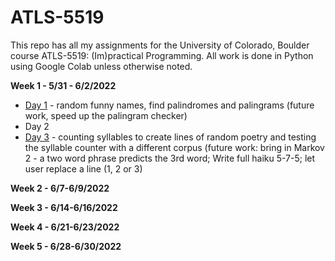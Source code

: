# ATLS-5519
This repo has all my assignments for the University of Colorado, Boulder course ATLS-5519: (Im)practical Programming. All work is done in Python using Google Colab unless otherwise noted. 

**Week 1 - 5/31 - 6/2/2022**
* [Day 1]([https://github.com/erinmr/ATLS-5519/blob/main/Day_1_ER_Submitted.ipynb](https://github.com/erinmr/ATLS-5519/blob/main/Day_1_ER_Submitted.ipynb)) - random funny names, find palindromes and palingrams (future work, speed up the palingram checker) 
* Day 2
* [Day 3]([https://github.com/erinmr/ATLS-5519/blob/main/Day_3_ER_Submitted.ipynb](https://github.com/erinmr/ATLS-5519/blob/main/Day_3_ER_Submitted.ipynb)) - counting syllables to create lines of random poetry and testing the syllable counter with a different corpus (future work: bring in Markov 2 - a two word phrase predicts the 3rd word; Write full haiku 5-7-5; let user replace a line (1, 2 or 3)

**Week 2 - 6/7-6/9/2022**

**Week 3 - 6/14-6/16/2022**

**Week 4 - 6/21-6/23/2022**

**Week 5 - 6/28-6/30/2022** 
